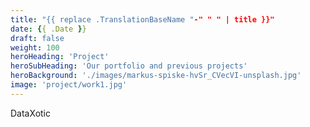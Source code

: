 ```yaml
---
title: "{{ replace .TranslationBaseName "-" " " | title }}"
date: {{ .Date }}
draft: false
weight: 100
heroHeading: 'Project'
heroSubHeading: 'Our portfolio and previous projects'
heroBackground: './images/markus-spiske-hvSr_CVecVI-unsplash.jpg'
image: 'project/work1.jpg'
---
```


DataXotic